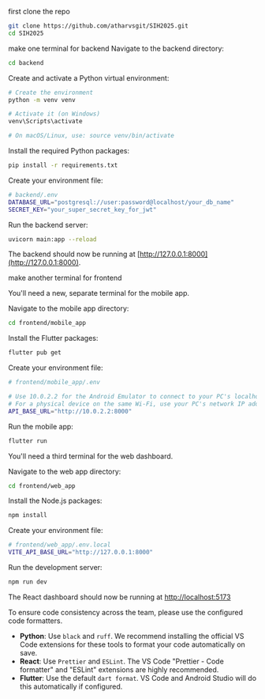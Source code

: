 first clone the repo 

```bash
git clone https://github.com/atharvsgit/SIH2025.git
cd SIH2025
```


make one terminal for backend
Navigate to the backend directory:
```bash
cd backend
```

Create and activate a Python virtual environment:
```bash
# Create the environment
python -m venv venv

# Activate it (on Windows)
venv\Scripts\activate

# On macOS/Linux, use: source venv/bin/activate
```

Install the required Python packages:
```bash
pip install -r requirements.txt
```

Create your environment file:
```bash
# backend/.env
DATABASE_URL="postgresql://user:password@localhost/your_db_name"
SECRET_KEY="your_super_secret_key_for_jwt"
```

Run the backend server:
```bash
uvicorn main:app --reload
```

The backend should now be running at [http://127.0.0.1:8000](http://127.0.0.1:8000).



make another terminal for frontend

You'll need a new, separate terminal for the mobile app.

Navigate to the mobile app directory:
```bash
cd frontend/mobile_app
```

Install the Flutter packages:
```bash
flutter pub get
```

Create your environment file:
```bash
# frontend/mobile_app/.env

# Use 10.0.2.2 for the Android Emulator to connect to your PC's localhost
# For a physical device on the same Wi-Fi, use your PC's network IP address (e.g., 192.168.1.5:8000)
API_BASE_URL="http://10.0.2.2:8000"
```

Run the mobile app:
```bash
flutter run
```


You'll need a third terminal for the web dashboard.

Navigate to the web app directory:
```bash
cd frontend/web_app
```

Install the Node.js packages:
```bash
npm install
```

Create your environment file:
```bash
# frontend/web_app/.env.local
VITE_API_BASE_URL="http://127.0.0.1:8000"
```

Run the development server:
```bash
npm run dev
```


The React dashboard should now be running at [http://localhost:5173](http://localhost:5173)


To ensure code consistency across the team, please use the configured code formatters.

- **Python**: Use `black` and `ruff`. We recommend installing the official VS Code extensions for these tools to format your code automatically on save.
- **React**: Use `Prettier` and `ESLint`. The VS Code "Prettier - Code formatter" and "ESLint" extensions are highly recommended.
- **Flutter**: Use the default `dart format`. VS Code and Android Studio will do this automatically if configured.
